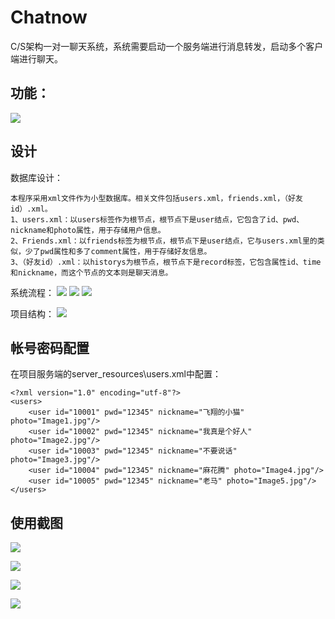# Chatnow

C/S架构一对一聊天系统，系统需要启动一个服务端进行消息转发，启动多个客户端进行聊天。

## 功能：
![](http://ww1.sinaimg.cn/large/b1b3510fgy1funfbi732gj20f20mvgm7.jpg)

## 设计
数据库设计：
```
本程序采用xml文件作为小型数据库。相关文件包括users.xml，friends.xml，（好友id）.xml。
1、users.xml：以users标签作为根节点，根节点下是user结点，它包含了id、pwd、nickname和photo属性，用于存储用户信息。
2、Friends.xml：以friends标签为根节点，根节点下是user结点，它与users.xml里的类似，少了pwd属性和多了comment属性，用于存储好友信息。
3、（好友id）.xml：以historys为根节点，根节点下是record标签，它包含属性id、time和nickname，而这个节点的文本则是聊天消息。
```

系统流程：
![](http://ww1.sinaimg.cn/large/b1b3510fgy1funfe4hbwwj20hw0d80ta.jpg)
![](http://ww1.sinaimg.cn/large/b1b3510fgy1funff1wq16j20lt0l8wg5.jpg)
![](http://ww1.sinaimg.cn/large/b1b3510fgy1funffr87ygj20i60kdt9b.jpg)

项目结构：
![](http://ww1.sinaimg.cn/large/b1b3510fgy1funfkkcdi7j20jh0gxabi.jpg)

## 帐号密码配置
在项目服务端的server_resources\users.xml中配置：
```
<?xml version="1.0" encoding="utf-8"?>
<users>
	<user id="10001" pwd="12345" nickname="飞翔的小猫" photo="Image1.jpg"/>
	<user id="10002" pwd="12345" nickname="我真是个好人" photo="Image2.jpg"/>
	<user id="10003" pwd="12345" nickname="不要说话" photo="Image3.jpg"/>
	<user id="10004" pwd="12345" nickname="麻花腾" photo="Image4.jpg"/>
	<user id="10005" pwd="12345" nickname="老马" photo="Image5.jpg"/>
</users>
```

## 使用截图
![](http://ww1.sinaimg.cn/large/b1b3510fgy1funfi6ykkdj20cw0k0gma.jpg)

![](http://ww1.sinaimg.cn/large/b1b3510fgy1funficv60ej20hs0fzdkd.jpg)

![](http://ww1.sinaimg.cn/large/b1b3510fgy1funfihms8aj209n0f1gm9.jpg)

![](http://ww1.sinaimg.cn/large/b1b3510fgy1funfjlg8nvj20m90mxgnt.jpg)

